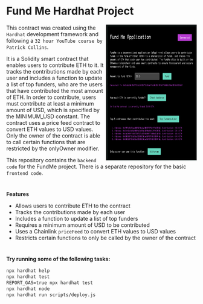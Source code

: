 # Fund Me Hardhat Project

<img src="./img/FundMe.png" align="right"
     alt="FundMe" width="240" height="360">

This contract was created using the `Hardhat` development framework and following a `32 hour YouTube course by Patrick Collins`. 

It is a Solidity smart contract that enables users to contribute ETH to it. It tracks the contributions made by each user and includes a function to update a list of top funders, who are the users that have contributed the most amount of ETH. In order to contribute, users must contribute at least a minimum amount of USD, which is specified by the MINIMUM_USD constant. The contract uses a price feed contract to convert ETH values to USD values. Only the owner of the contract is able to call certain functions that are restricted by the onlyOwner modifier.

This repository contains the `backend code` for the FundMe project. There is a separate repository for the basic `frontend code`.

#

**Features**

- Allows users to contribute ETH to the contract
- Tracks the contributions made by each user
- Includes a function to update a list of top funders
- Requires a minimum amount of USD to be contributed
- Uses a Chainlink `priceFeed` to convert ETH values to USD values
- Restricts certain functions to only be called by the owner of the contract

#

**Try running some of the following tasks:**

```shell
npx hardhat help
npx hardhat test
REPORT_GAS=true npx hardhat test
npx hardhat node
npx hardhat run scripts/deploy.js
```
